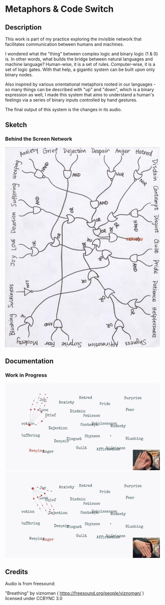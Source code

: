 # Metaphors & Code Switch
## Description
This work is part of my practice exploring the invisible network that facilitates communication between humans and machines.

I wondered what the "thing" between complex logic and binary logic (1 & 0) is. In other words, what builds the bridge between natural languages and machine language? Human-wise, it is a set of rules. Computer-wise, it is a set of logic gates. With that help, a gigantic system can be built upon only binary nodes.

Also inspired by various orientational metaphors rooted in our languages - so many things can be described with "up" and "down", which is a binary expression as well, I made this system that aims to understand a human's feelings via a series of binary inputs controlled by hand gestures.

The final output of this system is the changes in its audio.

## Sketch
### Behind the Screen Network
![sketch_network](/images/sketch.jpeg)

## Documentation
### Work in Progress
![image_1](/images/image_1.png)
![image_2](/images/image_2.png)

## Credits
Audio is from freesound:

"Breathing" by viznoman ( https://freesound.org/people/viznoman/ ) licensed under CCBYNC 3.0
